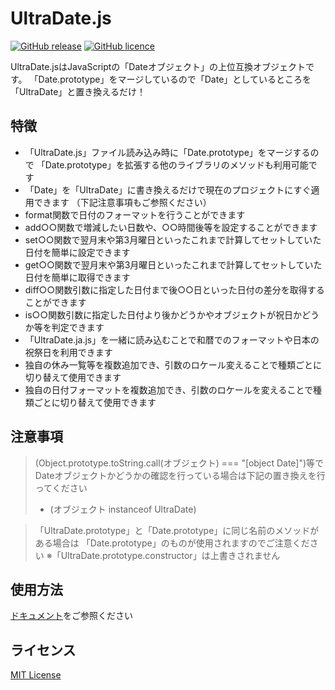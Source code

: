 # UltraDate.js
[![GitHub release](https://img.shields.io/badge/release-v1.0.0-blue.svg?style=flat)](https://github.com/hrdaya/UltraDate.js/releases)
[![GitHub licence](https://img.shields.io/badge/licence-MIT-blue.svg?style=flat)](https://github.com/hrdaya/UltraDate.js/blob/master/LICENSE)

UltraDate.jsはJavaScriptの「Dateオブジェクト」の上位互換オブジェクトです。
  「Date.prototype」をマージしているので「Date」としているところを「UltraDate」と置き換えるだけ！

## 特徴

- 「UltraDate.js」ファイル読み込み時に「Date.prototype」をマージするので 「Date.prototype」を拡張する他のライブラリのメソッドも利用可能です
- 「Date」を「UltraDate」に書き換えるだけで現在のプロジェクトにすぐ適用できます （下記注意事項もご参照ください）
- format関数で日付のフォーマットを行うことができます
- add○○関数で増減したい日数や、○○時間後等を設定することができます
- set○○関数で翌月末や第3月曜日といったこれまで計算してセットしていた日付を簡単に設定できます
- get○○関数で翌月末や第3月曜日といったこれまで計算してセットしていた日付を簡単に取得できます
- diff○○関数引数に指定した日付まで後○○日といった日付の差分を取得することができます
- is○○関数引数に指定した日付より後かどうかやオブジェクトが祝日かどうか等を判定できます
- 「UltraDate.ja.js」を一緒に読み込むことで和暦でのフォーマットや日本の祝祭日を利用できます
- 独自の休み一覧等を複数追加でき、引数のロケール変えることで種類ごとに切り替えて使用できます
- 独自の日付フォーマットを複数追加でき、引数のロケールを変えることで種類ごとに切り替えて使用できます

## 注意事項

> (Object.prototype.toString.call(オブジェクト) === "[object Date]")等で
> Dateオブジェクトかどうかの確認を行っている場合は下記の置き換えを行ってください
>  - (オブジェクト instanceof UltraDate)


> 「UltraDate.prototype」と「Date.prototype」に同じ名前のメソッドがある場合は
> 「Date.prototype」のものが使用されますのでご注意ください
> ※「UltraDate.prototype.constructor」は上書きされません

## 使用方法

[ドキュメント](http://hrdaya.github.io/UltraDate.js/)をご参照ください

## ライセンス

[MIT License](https://github.com/hrdaya/UltraDate.js/blob/master/LICENSE)